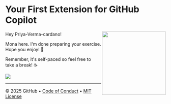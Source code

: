 # Your First Extension for GitHub Copilot

<img src="https://octodex.github.com/images/Professortocat_v2.png" align="right" height="200px" />

Hey Priya-Verma-cardano!

Mona here. I'm done preparing your exercise. Hope you enjoy! 💚

Remember, it's self-paced so feel free to take a break! ☕️

[![](https://img.shields.io/badge/Go%20to%20Exercise-%E2%86%92-1f883d?style=for-the-badge&logo=github&labelColor=197935)](https://github.com/Priya-Verma-cardano/skills-your-first-extension-for-github-copilot/issues/1)

---

&copy; 2025 GitHub &bull; [Code of Conduct](https://www.contributor-covenant.org/version/2/1/code_of_conduct/code_of_conduct.md) &bull; [MIT License](https://gh.io/mit)

